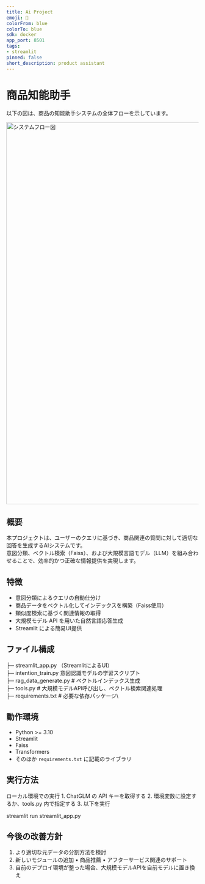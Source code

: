 ```yaml
---
title: Ai Project
emoji: 🚀
colorFrom: blue
colorTo: blue
sdk: docker
app_port: 8501
tags:
- streamlit
pinned: false
short_description: product assistant
---
```



# 商品知能助手

以下の図は、商品の知能助手システムの全体フローを示しています。  

<img src="flowchart.png" alt="システムフロー図" width="1000">

## 概要
本プロジェクトは、ユーザーのクエリに基づき、商品関連の質問に対して適切な回答を生成するAIシステムです。  
意図分類、ベクトル検索（Faiss）、および大規模言語モデル（LLM）を組み合わせることで、効率的かつ正確な情報提供を実現します。  

## 特徴
- 意図分類によるクエリの自動仕分け  
- 商品データをベクトル化してインデックスを構築（Faiss使用）  
- 類似度検索に基づく関連情報の取得  
- 大規模モデル API を用いた自然言語応答生成  
- Streamlit による簡易UI提供  

## ファイル構成

├─ streamlit_app.py （StreamlitによるUI）\
├─ intention_train.py 意図認識モデルの学習スクリプト\
├─ rag_data_generate.py    # ベクトルインデックス生成\
├─ tools.py                # 大規模モデルAPI呼び出し、ベクトル検索関連処理\
├─ requirements.txt        # 必要な依存パッケージ\
      

## 動作環境
- Python >= 3.10
- Streamlit
- Faiss
- Transformers
- そのほか `requirements.txt` に記載のライブラリ  


## 実行方法

ローカル環境での実行
	1.	ChatGLM の API キーを取得する
	2.	環境変数に設定するか、tools.py 内で指定する
	3.	以下を実行

streamlit run streamlit_app.py



## 今後の改善方針

1.	より適切な元データの分割方法を検討
2.	新しいモジュールの追加
	•	商品推薦
	•	アフターサービス関連のサポート
3.	自前のデプロイ環境が整った場合、大規模モデルAPIを自前モデルに置き換え


